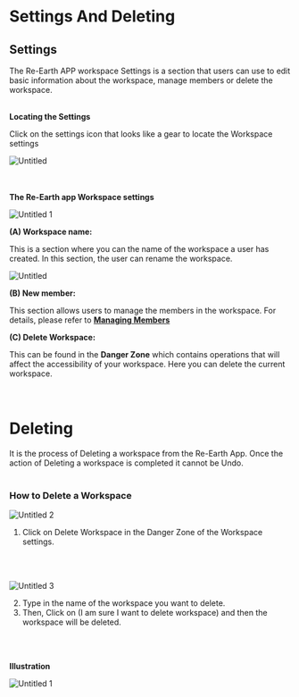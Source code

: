 # Settings And Deleting

## Settings

The Re-Earth APP workspace Settings is a section that users can use to edit basic information about the workspace, manage members or delete the workspace.
<br>
<br>

**Locating the Settings**

Click on the settings icon that looks like a gear to locate the Workspace settings

![Untitled](https://github.com/CS-eukarya/User-Manual-English-/assets/154571156/164d4908-f219-47f8-96a8-d9da09626133)       
<br>
<br>

**The Re-Earth app Workspace settings**

![Untitled 1](https://github.com/CS-eukarya/User-Manual-English-/assets/154571156/4a6bd35c-2165-4ee8-bfaf-705ae0d73606)

**(A) Workspace name:**

This is a section where you can the name of the workspace a user has created. In this section, the user can rename the workspace. 

![Untitled](https://github.com/CS-eukarya/User-Manual-English-/assets/154571156/7d18a9ae-07cf-4b3e-8fd7-b0193b1c00c5)

**(B) New member:**

This section allows users to manage the members in the workspace. For details, please refer to **[Managing Members](Managing%20Members%209493472f978a43c98150023cd719421c.md)**

**(C) Delete Workspace:**

This can be found in the **Danger Zone** which contains operations that will affect the accessibility of your workspace. Here you can delete the current workspace.
<br>
<br>
<br>

# Deleting

It is the process of Deleting a workspace from the Re-Earth App. Once the action of Deleting a workspace is completed it cannot be Undo.
<br>
<br>

### How to Delete a Workspace

![Untitled 2](https://github.com/CS-eukarya/User-Manual-English-/assets/154571156/7b1dda2b-288d-4c1a-996c-f56b4f73ccb3)

1. Click on Delete Workspace in the Danger Zone of the Workspace settings.
<br>
<br>

![Untitled 3](https://github.com/CS-eukarya/User-Manual-English-/assets/154571156/70b21306-e6b1-4586-9752-6c326959dd62)

2. Type in the name of the workspace you want to delete.
3. Then, Click on (I am sure I want to delete workspace) and then the workspace will be deleted.
<br>
<br>

**Illustration** 

![Untitled 1](https://github.com/CS-eukarya/User-Manual-English-/assets/154571156/3acb30b5-0132-43ac-828d-66641bf93306)
